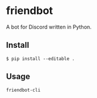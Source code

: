 # friendbot

A bot for Discord written in Python.

## Install
```
$ pip install --editable .
```

## Usage
```
friendbot-cli
```
